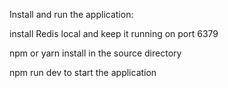 Install and run the application:

install Redis local and keep it running on port 6379

npm or yarn install in the source directory

npm run dev to start the application
